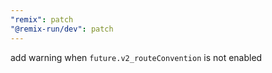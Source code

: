 ```yaml
---
"remix": patch
"@remix-run/dev": patch
---
```


add warning when `future.v2_routeConvention` is not enabled
